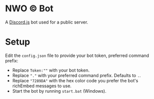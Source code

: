 # NWO © Bot
A [Discord.js](https://www.npmjs.com/package/discord.js) bot used for a public server.

# Setup
Edit the `config.json` file to provide your bot token, preferred command prefix:
- Replace `Token:""` with your bot token.
- Replace `"."` with your preferred command prefix. Defaults to `.`.
- Replace `"7289DA"` with the hex color code you prefer the bot's richEmbed messages to use.
- Start the bot by running `start.bat` (Windows). 
